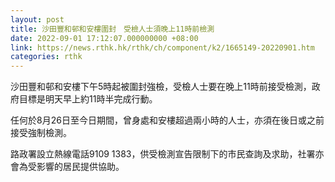 ```yaml
---
layout: post
title: 沙田豐和邨和安樓圍封　受檢人士須晚上11時前檢測
date: 2022-09-01 17:12:07.000000000 +08:00
link: https://news.rthk.hk/rthk/ch/component/k2/1665149-20220901.htm
categories: rthk
---
```


沙田豐和邨和安樓下午5時起被圍封強檢，受檢人士要在晚上11時前接受檢測，政府目標是明天早上約11時半完成行動。

任何於8月26日至今日期間，曾身處和安樓超過兩小時的人士，亦須在後日或之前接受強制檢測。

路政署設立熱線電話9109 1383，供受檢測宣告限制下的市民查詢及求助，社署亦會為受影響的居民提供協助。
